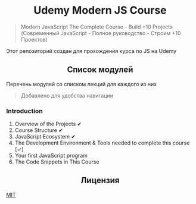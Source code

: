 <h1 align="center">Udemy Modern JS Course</h1>

> Modern JavaScript The Complete Course - Build +10 Projects (Современный JavaScript - Полное руководство - Строим +10 Проектов)

Этот репозиторий создан для прохождения курса по JS на Udemy

<h2 align="center">Список модулей</h2>

Перечень модулей со списком лекций для каждого из них

> Добавлено для удобства навигации

### Introduction

1. Overview of the Projects ✔
2. Course Structure ✔
3. JavaScript Ecosystem ✔
4. The Development Environment & Tools needed to complete this course [✓]
5. Your first JavaScript program
6. The Code Snippets in This Course

<h2 align="center">Лицензия</h2>

[MIT](/LICENSE)
